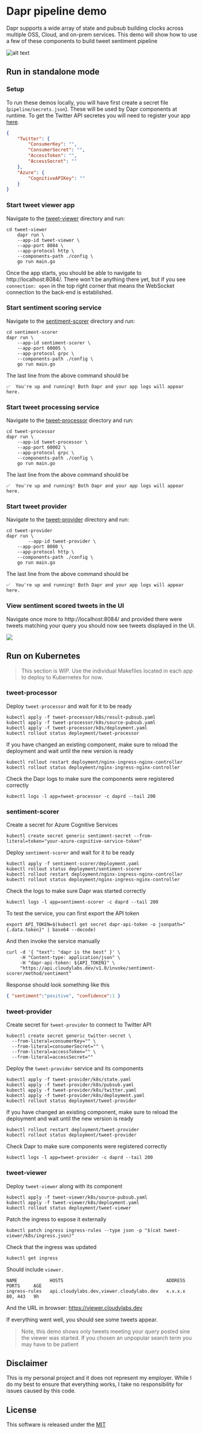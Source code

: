 # Dapr pipeline demo 

Dapr supports a wide array of state and pubsub building clocks across multiple OSS, Cloud, and on-prem services. This demo will show how to use a few of these components to build tweet sentiment pipeline

![alt text](./img/overview.png "Pipeline Overview")


## Run in standalone mode

### Setup 

To run these demos locally, you will have first create a secret file (`pipeline/secrets.json`). These will be used by Dapr components at runtime. To get the Twitter API secretes you will need to register your app [here](https://developer.twitter.com/en/apps/create).

```json
{
    "Twitter": {
        "ConsumerKey": "",
        "ConsumerSecret": "",
        "AccessToken": "",
        "AccessSecret": ""
    },
    "Azure": {
        "CognitiveAPIKey": ""
    }
}
```


### Start tweet viewer app 

Navigate to the [tweet-viewer](./tweet-viewer) directory and run:

```shell
cd tweet-viewer
	dapr run \
    --app-id tweet-viewer \
    --app-port 8084 \
    --app-protocol http \
    --components-path ./config \
    go run main.go
```

Once the app starts, you should be able to navigate to http://localhost:8084/. There won't be anything there yet, but if you see `connection: open` in the top right corner that means the WebSocket connection to the back-end is established. 


### Start sentiment scoring service 

Navigate to the [sentiment-scorer](./sentiment-scorer) directory and run:

```shell
cd sentiment-scorer
dapr run \
    --app-id sentiment-scorer \
    --app-port 60005 \
    --app-protocol grpc \
    --components-path ./config \
    go run main.go
```

The last line from the above command should be

```shell
✅  You're up and running! Both Dapr and your app logs will appear here.
```

### Start tweet processing service 

Navigate to the [tweet-processor](./tweet-processor) directory and run:

```shell
cd tweet-processor
dapr run \
    --app-id tweet-processor \
    --app-port 60002 \
    --app-protocol grpc \
    --components-path ./config \
    go run main.go
```

The last line from the above command should be

```shell
✅  You're up and running! Both Dapr and your app logs will appear here.
```


### Start tweet provider

Navigate to the [tweet-provider](./tweet-provider) directory and run:

```shell
cd tweet-provider
dapr run \
		--app-id tweet-provider \
    --app-port 8080 \
    --app-protocol http \
    --components-path ./config \
    go run main.go
```

The last line from the above command should be

```shell
✅  You're up and running! Both Dapr and your app logs will appear here.
```

### View sentiment scored tweets in the UI 

Navigate once more to http://localhost:8084/ and provided there were tweets matching your query you should now see tweets displayed in the UI. 

![](./img/ui.png)


## Run on Kubernetes 

> This section is WIP. Use the individual Makefiles located in each app to deploy to Kubernetes for now. 

### tweet-processor

Deploy `tweet-processor` and wait for it to be ready

```shell
kubectl apply -f tweet-processor/k8s/result-pubsub.yaml
kubectl apply -f tweet-processor/k8s/source-pubsub.yaml
kubectl apply -f tweet-processor/k8s/deployment.yaml
kubectl rollout status deployment/tweet-processor
```

If you have changed an existing component, make sure to reload the deployment and wait until the new version is ready

```shell
kubectl rollout restart deployment/nginx-ingress-nginx-controller
kubectl rollout status deployment/nginx-ingress-nginx-controller
```

Check the Dapr logs to make sure the components were registered correctly 

```shell
kubectl logs -l app=tweet-processor -c daprd --tail 200
```

### sentiment-scorer

Create a secret for Azure Cognitive Services

```shell
kubectl create secret generic sentiment-secret --from-literal=token="your-azure-cognitive-service-token"
```

Deploy `sentiment-scorer` and wait for it to be ready 

```shell
kubectl apply -f sentiment-scorer/deployment.yaml
kubectl rollout status deployment/sentiment-scorer
kubectl rollout restart deployment/nginx-ingress-nginx-controller
kubectl rollout status deployment/nginx-ingress-nginx-controller
```

Check the logs to make sure Dapr was started correctly 

```shell
kubectl logs -l app=sentiment-scorer -c daprd --tail 200
```

To test the service, you can first export the API token

```shell
export API_TOKEN=$(kubectl get secret dapr-api-token -o jsonpath="{.data.token}" | base64 --decode)
```

And then invoke the service manually

```shell
curl -d '{ "text": "dapr is the best" }' \
     -H "Content-type: application/json" \
     -H "dapr-api-token: ${API_TOKEN}" \
     "https://api.cloudylabs.dev/v1.0/invoke/sentiment-scorer/method/sentiment"
```

Response should look something like this 

```json 
{ "sentiment":"positive", "confidence":1 }
```

### tweet-provider

Create secret for `tweet-provider` to connect to Twitter API 

```shell
kubectl create secret generic twitter-secret \
  --from-literal=consumerKey="" \
  --from-literal=consumerSecret="" \
  --from-literal=accessToken="" \
  --from-literal=accessSecret=""
```

Deploy the `tweet-provider` service and its components

```shell
kubectl apply -f tweet-provider/k8s/state.yaml
kubectl apply -f tweet-provider/k8s/pubsub.yaml
kubectl apply -f tweet-provider/k8s/twitter.yaml
kubectl apply -f tweet-provider/k8s/deployment.yaml
kubectl rollout status deployment/tweet-provider
```

If you have changed an existing component, make sure to reload the deployment and wait until the new version is ready

```shell
kubectl rollout restart deployment/tweet-provider
kubectl rollout status deployment/tweet-provider
```

Check Dapr to make sure components were registered correctly 

```shell
kubectl logs -l app=tweet-provider -c daprd --tail 200
```

### tweet-viewer

Deploy `tweet-viewer` along with its component

```shell
kubectl apply -f tweet-viewer/k8s/source-pubsub.yaml
kubectl apply -f tweet-viewer/k8s/deployment.yaml
kubectl rollout status deployment/tweet-viewer
```

Patch the ingress to expose it externally

```shell
kubectl patch ingress ingress-rules --type json -p "$(cat tweet-viewer/k8s/ingress.json)"
```

Check that the ingress was updated 

```shell
kubectl get ingress
```

Should include `viewer.`

```shell
NAME            HOSTS                                      ADDRESS   PORTS     AGE
ingress-rules   api.cloudylabs.dev,viewer.cloudylabs.dev   x.x.x.x   80, 443   9h
```

And the URL in browser: https://viewer.cloudylabs.dev

If everything went well, you should see some tweets appear. 

> Note, this demo shows only tweets meeting your query posted sine the viewer was started. If you chosen an unpopular search term you may have to be patient

## Disclaimer

This is my personal project and it does not represent my employer. While I do my best to ensure that everything works, I take no responsibility for issues caused by this code.

## License

This software is released under the [MIT](../LICENSE)
